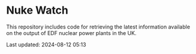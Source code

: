 # Nuke Watch

This repository includes code for retrieving the latest information available on the output of EDF nuclear power plants in the UK.

Last updated: 2024-08-12 05:13